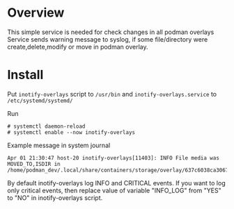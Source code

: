 # Overview

This simple service is needed for check changes in all podman overlays
Service sends warning message to syslog, if some file/directory
were create,delete,modify or move in podman overlay.

# Install

Put `inotify-overlays` script to `/usr/bin` and `inotify-overlays.service` to
`/etc/systemd/systemd/`

Run
```
# systemctl daemon-reload
# systemctl enable --now inotify-overlays
```

Example message in system journal
```
Apr 01 21:30:47 host-20 inotify-overlays[11403]: INFO File media was MOVED_TO,ISDIR in /home/podman_dev/.local/share/containers/storage/overlay/637c6038ca30676aa83440c6aba9c6318832f29ebd78f5282c8322e504f5a8da/diff/
```

By default inotify-overlays log INFO and CRITICAL events.
If you want to log only critical events, then replace value of variable "INFO\_LOG" from "YES" to "NO" in inotify-overlays script.
